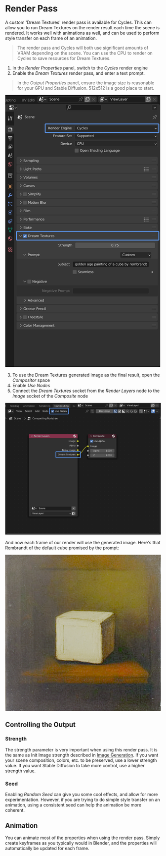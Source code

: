 # Render Pass
A custom 'Dream Textures' render pass is available for Cycles. This can allow you to run Dream Textures on the render result each time the scene is rendered. It works well with animations as well, and can be used to perform style transfer on each frame of an animation.

> The render pass and Cycles will both use significant amounts of VRAM depending on the scene. You can use the CPU to render on Cycles to save resources for Dream Textures.

1. In the *Render Properties* panel, switch to the *Cycles* render engine
2. Enable the *Dream Textures* render pass, and enter a text prompt.

> In the *Output Properties* panel, ensure the image size is reasonable for your GPU and Stable Diffusion. 512x512 is a good place to start.

![A screenshot of the Render Properties panel with the Cycles render engine selected, and the Dream Textures render pass checked](../readme_assets/render-pass.png)

3. To use the Dream Textures generated image as the final result, open the *Compositor* space
4. Enable *Use Nodes*
5. Connect the *Dream Textures* socket from the *Render Layers* node to the *Image* socket of the *Composite* node

![A screenshot of the Compositor space with Use Nodes checked and the Dream Textures socket from the Render Layers node connected to the Image socket of the Composite node](../readme_assets/render-pass-compositor.png)

And now each frame of our render will use the generated image. Here's that Rembrandt of the default cube promised by the prompt:

![The default cube in a painting style](../readme_assets/rembrandt-default-cube.png)

## Controlling the Output

### Strength
The strength parameter is very important when using this render pass. It is the same as Init Image strength described in [Image Generation](IMAGE_GENERATION.md). If you want your scene composition, colors, etc. to be preserved, use a lower strength value. If you want Stable Diffusion to take more control, use a higher strength value.

### Seed
Enabling *Random Seed* can give you some cool effects, and allow for more experimentation. However, if you are trying to do simple style transfer on an animation, using a consistent seed can help the animation be more coherent.

## Animation
You can animate most of the properties when using the render pass. Simply create keyframes as you typically would in Blender, and the properties will automatically be updated for each frame.
